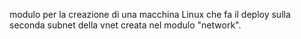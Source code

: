 modulo per la creazione di una macchina Linux che fa il deploy sulla seconda subnet della vnet creata nel modulo "network".